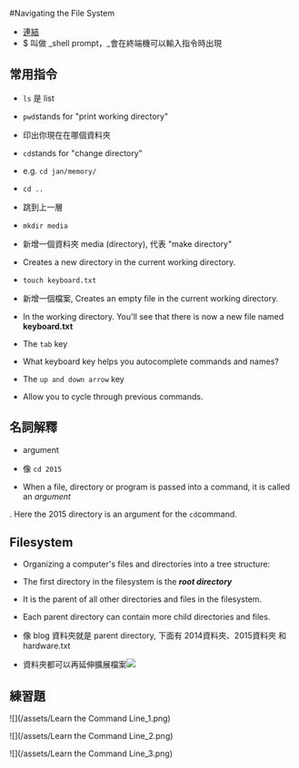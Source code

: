 #Navigating the File System

* [連結](https://www.codecademy.com/articles/command-line-commands)
* $ 叫做 _shell prompt，_會在終端機可以輸入指令時出現

## 常用指令

* `ls` 是 list
* `pwd`stands for "print working directory"

* 印出你現在在哪個資料夾

* `cd`stands for "change directory"

* e.g. `cd jan/memory/`

* `cd ..`

* 跳到上一層

* `mkdir media`

* 新增一個資料夾 media \(directory\), 代表 "make directory"

* Creates a new directory in the current working directory.

* `touch keyboard.txt`

* 新增一個檔案, Creates an empty file in the current working directory.

* In the working directory. You'll see that there is now a new file named **keyboard.txt**

* The `tab` key

* What keyboard key helps you autocomplete commands and names?

* The `up and down arrow` key

* Allow you to cycle through previous commands.

## 名詞解釋

* argument

* 像 `cd 2015`

* When a file, directory or program is passed into a command, it is called an _argument_

. Here the 2015 directory is an argument for the `cd`command.

## Filesystem

* Organizing a computer's files and directories into a tree structure:

* The first directory in the filesystem is the _**root directory**_
* It is the parent of all other directories and files in the filesystem.
* Each parent directory can contain more child directories and files.

* 像 blog 資料夾就是 parent directory, 下面有 2014資料夾、2015資料夾 和 hardware.txt

* 資料夾都可以再延伸擴展檔案![](https://s3.amazonaws.com/codecademy-content/courses/learn-the-command-line/img/LCL-fileTrees-01.png)

## 練習題
![](/assets/Learn the Command Line_1.png)

![](/assets/Learn the Command Line_2.png)

![](/assets/Learn the Command Line_3.png)